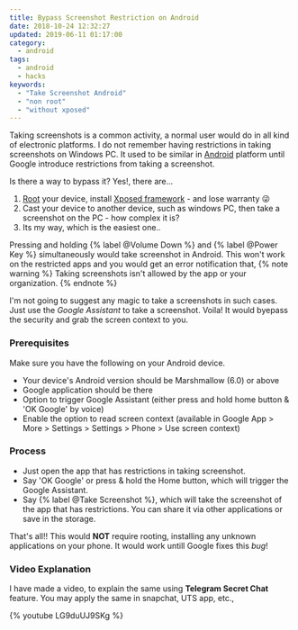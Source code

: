 ```yaml
---
title: Bypass Screenshot Restriction on Android
date: 2018-10-24 12:32:27
updated: 2019-06-11 01:17:00
category:
  - android
tags:
  - android
  - hacks
keywords:
  - "Take Screenshot Android"
  - "non root"
  - "without xposed"
---
```


Taking screenshots is a common activity, a normal user would do in all kind of electronic platforms.  I do not remember having restrictions in taking screenshots on Windows PC.  It used to be similar in [Android](/Android/) platform until Google introduce restrictions from taking a screenshot.

Is there a way to bypass it? Yes!, there are...

1. [Root](https://en.wikipedia.org/wiki/Rooting_(Android)) your device, install [Xposed framework](https://forum.xda-developers.com/xposed/xposed-installer-versions-changelog-t2714053) - and lose warranty :stuck_out_tongue_winking_eye:
2. Cast your device to another device, such as windows PC, then take a screenshot on the PC - how complex it is?
3. Its my way, which is the easiest one.. 
<!---more--->
Pressing and holding {% label @Volume Down %} and {% label @Power Key %} simultaneously would take screenshot in Android.  This won't work on the restricted apps and you would get an error notification that, 
{% note warning %}
Taking screenshots isn't allowed by the app or your organization.
{% endnote %}

I'm not going to suggest any magic to take a screenshots in such cases.  Just use the _Google Assistant_ to take a screenshot. Voila! It would byepass the security and grab the screen context to you.

### Prerequisites
Make sure you have the following on your Android device.

* Your device's Android version should be Marshmallow (6.0) or above
* Google application should be there
* Option to trigger Google Assistant (either press and hold home button & 'OK Google' by voice)
* Enable the option to read screen context (available in Google App > More > Settings > Settings > Phone > Use screen context)

### Process
* Just open the app that has restrictions in taking screenshot.
* Say 'OK Google' or press & hold the Home button, which will trigger the Google Assistant.
* Say {% label @Take Screenshot %}, which will take the screenshot of the app that has restrictions. You can share it via other applications or save in the storage.

That's all!! This would __NOT__ require rooting, installing any unknown applications on your phone. It would work untill Google fixes this _bug_!

### Video Explanation
I have made a video, to explain the same using __Telegram Secret Chat__ feature.  You may apply the same in snapchat, UTS app, etc.,

{% youtube LG9duUJ9SKg %}

